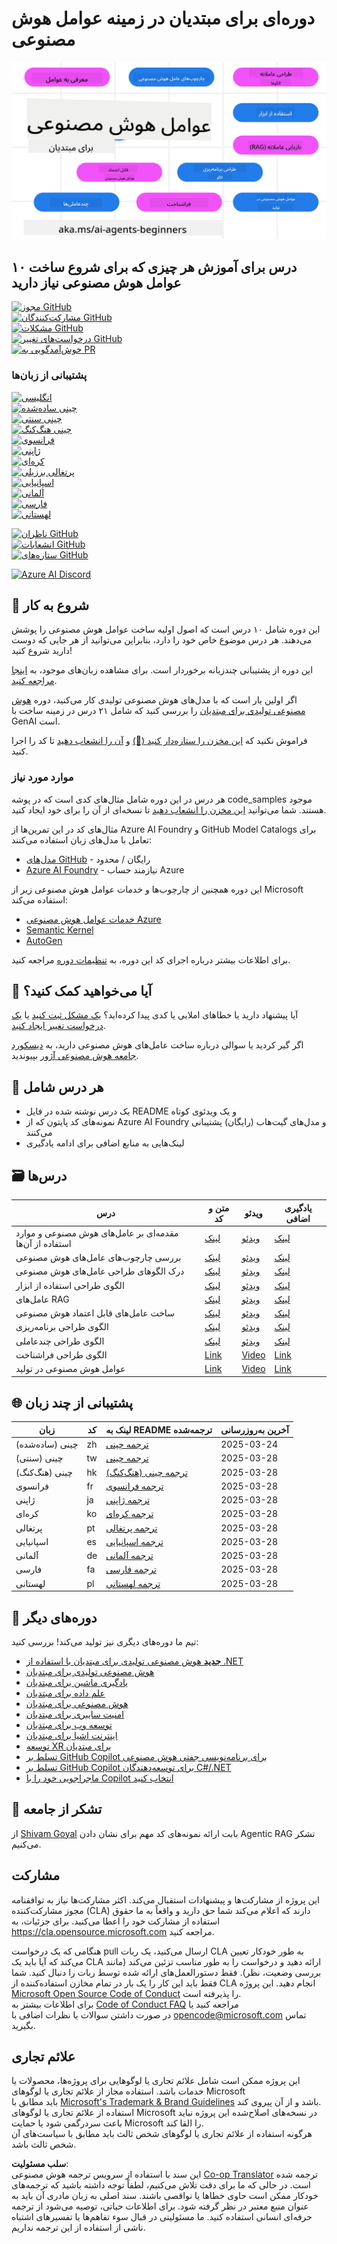 <!--
CO_OP_TRANSLATOR_METADATA:
{
  "original_hash": "9fefa40e18c7568cb137fbbf89ac784d",
  "translation_date": "2025-03-28T09:06:44+00:00",
  "source_file": "README.md",
  "language_code": "fa"
}
-->
# دوره‌ای برای مبتدیان در زمینه عوامل هوش مصنوعی

![هوش مصنوعی تولیدی برای مبتدیان](../../translated_images/repo-thumbnail.fdd5f487bb7274d4a08459d76907ec4914de268c99637e9af082b1d3eb0730e2.fa.png)

## ۱۰ درس برای آموزش هر چیزی که برای شروع ساخت عوامل هوش مصنوعی نیاز دارید

[![مجوز GitHub](https://img.shields.io/github/license/microsoft/ai-agents-for-beginners.svg)](https://github.com/microsoft/ai-agents-for-beginners/blob/master/LICENSE?WT.mc_id=academic-105485-koreyst)  
[![مشارکت‌کنندگان GitHub](https://img.shields.io/github/contributors/microsoft/ai-agents-for-beginners.svg)](https://GitHub.com/microsoft/ai-agents-for-beginners/graphs/contributors/?WT.mc_id=academic-105485-koreyst)  
[![مشکلات GitHub](https://img.shields.io/github/issues/microsoft/ai-agents-for-beginners.svg)](https://GitHub.com/microsoft/ai-agents-for-beginners/issues/?WT.mc_id=academic-105485-koreyst)  
[![درخواست‌های تغییر GitHub](https://img.shields.io/github/issues-pr/microsoft/ai-agents-for-beginners.svg)](https://GitHub.com/microsoft/ai-agents-for-beginners/pulls/?WT.mc_id=academic-105485-koreyst)  
[![خوش‌آمدگویی به PR](https://img.shields.io/badge/PRs-welcome-brightgreen.svg?style=flat-square)](http://makeapullrequest.com?WT.mc_id=academic-105485-koreyst)

### پشتیبانی از زبان‌ها
[![انگلیسی](https://img.shields.io/badge/English-brightgreen.svg?style=flat-square)](README.md)  
[![چینی ساده‌شده](https://img.shields.io/badge/Chinese_Simplified-brightgreen.svg?style=flat-square)](../zh/README.md)  
[![چینی سنتی](https://img.shields.io/badge/Chinese_Traditional-brightgreen.svg?style=flat-square)](../tw/README.md)  
[![چینی هنگ‌کنگ](https://img.shields.io/badge/Chinese_Hong_Kong-brightgreen.svg?style=flat-square)](../hk/README.md)  
[![فرانسوی](https://img.shields.io/badge/French-brightgreen.svg?style=flat-square)](../fr/README.md)  
[![ژاپنی](https://img.shields.io/badge/Japanese-brightgreen.svg?style=flat-square)](../ja/README.md)  
[![کره‌ای](https://img.shields.io/badge/Korean-brightgreen.svg?style=flat-square)](../ko/README.md)  
[![پرتغالی برزیلی](https://img.shields.io/badge/Portuguese_Brazilian-brightgreen.svg?style=flat-square)](../pt/README.md)  
[![اسپانیایی](https://img.shields.io/badge/Spanish-brightgreen.svg?style=flat-square)](../es/README.md)  
[![آلمانی](https://img.shields.io/badge/German-brightgreen.svg?style=flat-square)](../de/README.md)  
[![فارسی](https://img.shields.io/badge/Persian-brightgreen.svg?style=flat-square)](../fr/README.md)  
[![لهستانی](https://img.shields.io/badge/Polish-brightgreen.svg?style=flat-square)](../pl/README.md)

[![ناظران GitHub](https://img.shields.io/github/watchers/microsoft/ai-agents-for-beginners.svg?style=social&label=Watch)](https://GitHub.com/microsoft/ai-agents-for-beginners/watchers/?WT.mc_id=academic-105485-koreyst)  
[![انشعابات GitHub](https://img.shields.io/github/forks/microsoft/ai-agents-for-beginners.svg?style=social&label=Fork)](https://GitHub.com/microsoft/ai-agents-for-beginners/network/?WT.mc_id=academic-105485-koreyst)  
[![ستاره‌های GitHub](https://img.shields.io/github/stars/microsoft/ai-agents-for-beginners.svg?style=social&label=Star)](https://GitHub.com/microsoft/ai-agents-for-beginners/stargazers/?WT.mc_id=academic-105485-koreyst)

[![Azure AI Discord](https://dcbadge.limes.pink/api/server/kzRShWzttr)](https://discord.gg/kzRShWzttr)

## 🌱 شروع به کار

این دوره شامل ۱۰ درس است که اصول اولیه ساخت عوامل هوش مصنوعی را پوشش می‌دهند. هر درس موضوع خاص خود را دارد، بنابراین می‌توانید از هر جایی که دوست دارید شروع کنید!

این دوره از پشتیبانی چندزبانه برخوردار است. برای مشاهده زبان‌های موجود، به [اینجا مراجعه کنید](../..).

اگر اولین بار است که با مدل‌های هوش مصنوعی تولیدی کار می‌کنید، دوره [هوش مصنوعی تولیدی برای مبتدیان](https://aka.ms/genai-beginners) را بررسی کنید که شامل ۲۱ درس در زمینه ساخت با GenAI است.

فراموش نکنید که [این مخزن را ستاره‌دار کنید (🌟)](https://docs.github.com/en/get-started/exploring-projects-on-github/saving-repositories-with-stars?WT.mc_id=academic-105485-koreyst) و [آن را انشعاب دهید](https://github.com/microsoft/ai-agents-for-beginners/fork) تا کد را اجرا کنید.

### موارد مورد نیاز

هر درس در این دوره شامل مثال‌های کدی است که در پوشه code_samples موجود هستند. شما می‌توانید [این مخزن را انشعاب دهید](https://github.com/microsoft/ai-agents-for-beginners/fork) تا نسخه‌ای از آن را برای خود ایجاد کنید.

مثال‌های کد در این تمرین‌ها از Azure AI Foundry و GitHub Model Catalogs برای تعامل با مدل‌های زبان استفاده می‌کنند:

- [مدل‌های GitHub](https://aka.ms/ai-agents-beginners/github-models) - رایگان / محدود  
- [Azure AI Foundry](https://aka.ms/ai-agents-beginners/ai-foundry) - نیازمند حساب Azure  

این دوره همچنین از چارچوب‌ها و خدمات عوامل هوش مصنوعی زیر از Microsoft استفاده می‌کند:

- [خدمات عوامل هوش مصنوعی Azure](https://aka.ms/ai-agents-beginners/ai-agent-service)  
- [Semantic Kernel](https://aka.ms/ai-agents-beginners/semantic-kernel)  
- [AutoGen](https://aka.ms/ai-agents/autogen)  

برای اطلاعات بیشتر درباره اجرای کد این دوره، به [تنظیمات دوره](./00-course-setup/README.md) مراجعه کنید.  

## 🙏 آیا می‌خواهید کمک کنید؟  

آیا پیشنهاد دارید یا خطاهای املایی یا کدی پیدا کرده‌اید؟ [یک مشکل ثبت کنید](https://github.com/microsoft/ai-agents-for-beginners/issues?WT.mc_id=academic-105485-koreyst) یا [یک درخواست تغییر ایجاد کنید](https://github.com/microsoft/ai-agents-for-beginners/pulls?WT.mc_id=academic-105485-koreyst).  

اگر گیر کردید یا سوالی درباره ساخت عامل‌های هوش مصنوعی دارید، به [دیسکورد جامعه هوش مصنوعی آژور](https://discord.gg/kzRShWzttr) بپیوندید.  

## 📂 هر درس شامل  

- یک درس نوشته شده در فایل README و یک ویدئوی کوتاه  
- نمونه‌های کد پایتون که از Azure AI Foundry و مدل‌های گیت‌هاب (رایگان) پشتیبانی می‌کنند  
- لینک‌هایی به منابع اضافی برای ادامه یادگیری  

## 🗃️ درس‌ها  

| **درس**                                   | **متن و کد**                                      | **ویدئو**                                                   | **یادگیری اضافی**                                                                         |  
|-------------------------------------------|--------------------------------------------------|-------------------------------------------------------------|------------------------------------------------------------------------------------------|  
| مقدمه‌ای بر عامل‌های هوش مصنوعی و موارد استفاده از آن‌ها | [لینک](./01-intro-to-ai-agents/README.md)        | [ویدئو](https://youtu.be/3zgm60bXmQk?si=z8QygFvYQv-9WtO1)    | [لینک](https://aka.ms/ai-agents-beginners/collection?WT.mc_id=academic-105485-koreyst)   |  
| بررسی چارچوب‌های عامل‌های هوش مصنوعی      | [لینک](./02-explore-agentic-frameworks/README.md) | [ویدئو](https://youtu.be/ODwF-EZo_O8?si=Vawth4hzVaHv-u0H)    | [لینک](https://aka.ms/ai-agents-beginners/collection?WT.mc_id=academic-105485-koreyst)   |  
| درک الگوهای طراحی عامل‌های هوش مصنوعی     | [لینک](./03-agentic-design-patterns/README.md)   | [ویدئو](https://youtu.be/m9lM8qqoOEA?si=BIzHwzstTPL8o9GF)    | [لینک](https://aka.ms/ai-agents-beginners/collection?WT.mc_id=academic-105485-koreyst)   |  
| الگوی طراحی استفاده از ابزار              | [لینک](./04-tool-use/README.md)                  | [ویدئو](https://youtu.be/vieRiPRx-gI?si=2z6O2Xu2cu_Jz46N)    | [لینک](https://aka.ms/ai-agents-beginners/collection?WT.mc_id=academic-105485-koreyst)   |  
| عامل‌های RAG                              | [لینک](./05-agentic-rag/README.md)               | [ویدئو](https://youtu.be/WcjAARvdL7I?si=gKPWsQpKiIlDH9A3)    | [لینک](https://aka.ms/ai-agents-beginners/collection?WT.mc_id=academic-105485-koreyst)   |  
| ساخت عامل‌های قابل اعتماد هوش مصنوعی       | [لینک](./06-building-trustworthy-agents/README.md) | [ویدئو](https://youtu.be/iZKkMEGBCUQ?si=jZjpiMnGFOE9L8OK )   | [لینک](https://aka.ms/ai-agents-beginners/collection?WT.mc_id=academic-105485-koreyst)   |  
| الگوی طراحی برنامه‌ریزی                   | [لینک](./07-planning-design/README.md)           | [ویدئو](https://youtu.be/kPfJ2BrBCMY?si=6SC_iv_E5-mzucnC)    | [لینک](https://aka.ms/ai-agents-beginners/collection?WT.mc_id=academic-105485-koreyst)   |  
| الگوی طراحی چندعاملی                      | [لینک](./08-multi-agent/README.md)               | [ویدئو](https://youtu.be/V6HpE9hZEx0?si=rMgDhEu7wXo2uo6g)    | [لینک](https://aka.ms/ai-agents-beginners/collection?WT.mc_id=academic-105485-koreyst)   |  
| الگوی طراحی فراشناخت | [Link](./09-metacognition/README.md) | [Video](https://youtu.be/His9R6gw6Ec?si=8gck6vvdSNCt6OcF) | [Link](https://aka.ms/ai-agents-beginners/collection?WT.mc_id=academic-105485-koreyst) |
| عوامل هوش مصنوعی در تولید | [Link](./10-ai-agents-production/README.md) | [Video](https://youtu.be/l4TP6IyJxmQ?si=31dnhexRo6yLRJDl) | [Link](https://aka.ms/ai-agents-beginners/collection?WT.mc_id=academic-105485-koreyst) |

## 🌐 پشتیبانی از چند زبان

| زبان | کد | لینک به README ترجمه‌شده | آخرین به‌روزرسانی |
|------|-----|---------------------------|-------------------|
| چینی (ساده‌شده) | zh | [ترجمه چینی](../zh/README.md) | 2025-03-24 |
| چینی (سنتی) | tw | [ترجمه چینی](../tw/README.md) | 2025-03-28 |
| چینی (هنگ‌کنگ) | hk | [ترجمه چینی (هنگ‌کنگ)](../hk/README.md) | 2025-03-28 |
| فرانسوی | fr | [ترجمه فرانسوی](../fr/README.md) | 2025-03-28 |
| ژاپنی | ja | [ترجمه ژاپنی](../ja/README.md) | 2025-03-28 |
| کره‌ای | ko | [ترجمه کره‌ای](../ko/README.md) | 2025-03-28 |
| پرتغالی | pt | [ترجمه پرتغالی](../pt/README.md) | 2025-03-28 |
| اسپانیایی | es | [ترجمه اسپانیایی](../es/README.md) | 2025-03-28 |
| آلمانی | de | [ترجمه آلمانی](../de/README.md) | 2025-03-28 |
| فارسی | fa | [ترجمه فارسی](./README.md) | 2025-03-28 |
| لهستانی | pl | [ترجمه لهستانی](../pl/README.md) | 2025-03-28 |

## 🎒 دوره‌های دیگر

تیم ما دوره‌های دیگری نیز تولید می‌کند! بررسی کنید:

- [**جدید** هوش مصنوعی تولیدی برای مبتدیان با استفاده از .NET](https://github.com/microsoft/Generative-AI-for-beginners-dotnet?WT.mc_id=academic-105485-koreyst)
- [هوش مصنوعی تولیدی برای مبتدیان](https://github.com/microsoft/generative-ai-for-beginners?WT.mc_id=academic-105485-koreyst)
- [یادگیری ماشین برای مبتدیان](https://aka.ms/ml-beginners?WT.mc_id=academic-105485-koreyst)
- [علم داده برای مبتدیان](https://aka.ms/datascience-beginners?WT.mc_id=academic-105485-koreyst)
- [هوش مصنوعی برای مبتدیان](https://aka.ms/ai-beginners?WT.mc_id=academic-105485-koreyst)
- [امنیت سایبری برای مبتدیان](https://github.com/microsoft/Security-101??WT.mc_id=academic-96948-sayoung)
- [توسعه وب برای مبتدیان](https://aka.ms/webdev-beginners?WT.mc_id=academic-105485-koreyst)
- [اینترنت اشیا برای مبتدیان](https://aka.ms/iot-beginners?WT.mc_id=academic-105485-koreyst)
- [توسعه XR برای مبتدیان](https://github.com/microsoft/xr-development-for-beginners?WT.mc_id=academic-105485-koreyst)
- [تسلط بر GitHub Copilot برای برنامه‌نویسی جفتی هوش مصنوعی](https://aka.ms/GitHubCopilotAI?WT.mc_id=academic-105485-koreyst)
- [تسلط بر GitHub Copilot برای توسعه‌دهندگان C#/.NET](https://github.com/microsoft/mastering-github-copilot-for-dotnet-csharp-developers?WT.mc_id=academic-105485-koreyst)
- [ماجراجویی خود را با Copilot انتخاب کنید](https://github.com/microsoft/CopilotAdventures?WT.mc_id=academic-105485-koreyst)

## 🌟 تشکر از جامعه

از [Shivam Goyal](https://www.linkedin.com/in/shivam2003/) بابت ارائه نمونه‌های کد مهم برای نشان دادن Agentic RAG تشکر می‌کنیم.

## مشارکت

این پروژه از مشارکت‌ها و پیشنهادات استقبال می‌کند. اکثر مشارکت‌ها نیاز به توافقنامه مجوز مشارکت‌کننده (CLA) دارند که اعلام می‌کند شما حق دارید و واقعاً به ما حقوق استفاده از مشارکت خود را اعطا می‌کنید. برای جزئیات، به <https://cla.opensource.microsoft.com> مراجعه کنید.

هنگامی که یک درخواست pull ارسال می‌کنید، یک ربات CLA به طور خودکار تعیین می‌کند که آیا باید یک CLA ارائه دهید و درخواست را به طور مناسب تزئین می‌کند (مانند بررسی وضعیت، نظر). فقط دستورالعمل‌های ارائه شده توسط ربات را دنبال کنید. شما فقط باید این کار را یک بار در تمام مخازن استفاده‌کننده از CLA انجام دهید.
این پروژه [Microsoft Open Source Code of Conduct](https://opensource.microsoft.com/codeofconduct/) را پذیرفته است.  
برای اطلاعات بیشتر به [Code of Conduct FAQ](https://opensource.microsoft.com/codeofconduct/faq/) مراجعه کنید یا  
در صورت داشتن سوالات یا نظرات اضافی با [opencode@microsoft.com](mailto:opencode@microsoft.com) تماس بگیرید.  

## علائم تجاری  

این پروژه ممکن است شامل علائم تجاری یا لوگوهایی برای پروژه‌ها، محصولات یا خدمات باشد. استفاده مجاز از علائم تجاری یا لوگوهای Microsoft  
باید مطابق با [Microsoft's Trademark & Brand Guidelines](https://www.microsoft.com/legal/intellectualproperty/trademarks/usage/general) باشد و از آن پیروی کند.  
استفاده از علائم تجاری یا لوگوهای Microsoft در نسخه‌های اصلاح‌شده این پروژه نباید باعث سردرگمی شود یا حمایت Microsoft را القا کند.  
هرگونه استفاده از علائم تجاری یا لوگوهای شخص ثالث باید مطابق با سیاست‌های آن شخص ثالث باشد.  

**سلب مسئولیت**:  
این سند با استفاده از سرویس ترجمه هوش مصنوعی [Co-op Translator](https://github.com/Azure/co-op-translator) ترجمه شده است. در حالی که ما برای دقت تلاش می‌کنیم، لطفاً توجه داشته باشید که ترجمه‌های خودکار ممکن است حاوی خطاها یا نواقصی باشند. سند اصلی به زبان مادری آن باید به عنوان منبع معتبر در نظر گرفته شود. برای اطلاعات حیاتی، توصیه می‌شود از ترجمه حرفه‌ای انسانی استفاده کنید. ما مسئولیتی در قبال سوء تفاهم‌ها یا تفسیرهای اشتباه ناشی از استفاده از این ترجمه نداریم.